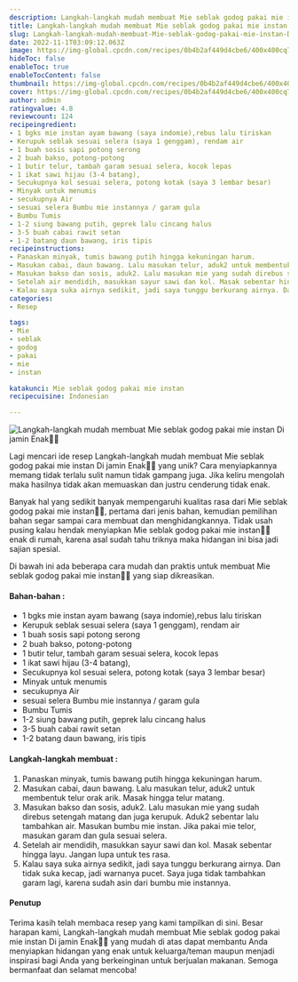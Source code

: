 ```yaml
---
description: Langkah-langkah mudah membuat Mie seblak godog pakai mie instan Di jamin Enak"
title: Langkah-langkah mudah membuat Mie seblak godog pakai mie instan Di jamin Enak
slug: Langkah-langkah-mudah-membuat-Mie-seblak-godog-pakai-mie-instan-Di-jamin-Enak
date: 2022-11-1T03:09:12.063Z
image: https://img-global.cpcdn.com/recipes/0b4b2af449d4cbe6/400x400cq70/photo.jpg
hideToc: false
enableToc: true
enableTocContent: false
thumbnail: https://img-global.cpcdn.com/recipes/0b4b2af449d4cbe6/400x400cq70/photo.jpg
cover: https://img-global.cpcdn.com/recipes/0b4b2af449d4cbe6/400x400cq70/photo.jpg
author: admin
ratingvalue: 4.8
reviewcount: 124
recipeingredient:
- 1 bgks mie instan ayam bawang (saya indomie),rebus lalu tiriskan
- Kerupuk seblak sesuai selera (saya 1 genggam), rendam air
- 1 buah sosis sapi potong serong
- 2 buah bakso, potong-potong
- 1 butir telur, tambah garam sesuai selera, kocok lepas
- 1 ikat sawi hijau (3-4 batang),
- Secukupnya kol sesuai selera, potong kotak (saya 3 lembar besar)
- Minyak untuk menumis
- secukupnya Air
- sesuai selera Bumbu mie instannya / garam gula
- Bumbu Tumis
- 1-2 siung bawang putih, geprek lalu cincang halus
- 3-5 buah cabai rawit setan
- 1-2 batang daun bawang, iris tipis
recipeinstructions:
- Panaskan minyak, tumis bawang putih hingga kekuningan harum.
- Masukan cabai, daun bawang. Lalu masukan telur, aduk2 untuk membentuk telur orak arik. Masak hingga telur matang.
- Masukan bakso dan sosis, aduk2. Lalu masukan mie yang sudah direbus setengah matang dan juga kerupuk. Aduk2 sebentar lalu tambahkan air. Masukan bumbu mie instan. Jika pakai mie telor, masukan garam dan gula sesuai selera.
- Setelah air mendidih, masukkan sayur sawi dan kol. Masak sebentar hingga layu. Jangan lupa untuk tes rasa.
- Kalau saya suka airnya sedikit, jadi saya tunggu berkurang airnya. Dan tidak suka kecap, jadi warnanya pucet. Saya juga tidak tambahkan garam lagi, karena sudah asin dari bumbu mie instannya.
categories:
- Resep

tags:
- Mie
- seblak
- godog
- pakai
- mie
- instan

katakunci: Mie seblak godog pakai mie instan
recipecuisine: Indonesian

---
```


![Langkah-langkah mudah membuat Mie seblak godog pakai mie instan Di jamin Enak👩‍🍳](https://img-global.cpcdn.com/recipes/0b4b2af449d4cbe6/400x400cq70/photo.jpg)

Lagi mencari ide resep Langkah-langkah mudah membuat Mie seblak godog pakai mie instan Di jamin Enak👩‍🍳 yang unik? Cara menyiapkannya memang tidak terlalu sulit namun tidak gampang juga. Jika keliru mengolah maka hasilnya tidak akan memuaskan dan justru cenderung tidak enak.

Banyak hal yang sedikit banyak mempengaruhi kualitas rasa dari Mie seblak godog pakai mie instan👩‍🍳, pertama dari jenis bahan, kemudian pemilihan bahan segar sampai cara membuat dan menghidangkannya. Tidak usah pusing kalau hendak menyiapkan Mie seblak godog pakai mie instan👩‍🍳 enak di rumah, karena asal sudah tahu triknya maka hidangan ini bisa jadi sajian spesial.

Di bawah ini ada beberapa cara mudah dan praktis untuk membuat Mie seblak godog pakai mie instan👩‍🍳 yang siap dikreasikan.

<!--inarticleads1-->

#### Bahan-bahan :

- 1 bgks mie instan ayam bawang (saya indomie),rebus lalu tiriskan
- Kerupuk seblak sesuai selera (saya 1 genggam), rendam air
- 1 buah sosis sapi potong serong
- 2 buah bakso, potong-potong
- 1 butir telur, tambah garam sesuai selera, kocok lepas
- 1 ikat sawi hijau (3-4 batang),
- Secukupnya kol sesuai selera, potong kotak (saya 3 lembar besar)
- Minyak untuk menumis
- secukupnya Air
- sesuai selera Bumbu mie instannya / garam gula
- Bumbu Tumis
- 1-2 siung bawang putih, geprek lalu cincang halus
- 3-5 buah cabai rawit setan
- 1-2 batang daun bawang, iris tipis

<!--inarticleads2-->

#### Langkah-langkah membuat :

1. Panaskan minyak, tumis bawang putih hingga kekuningan harum.
1. Masukan cabai, daun bawang. Lalu masukan telur, aduk2 untuk membentuk telur orak arik. Masak hingga telur matang.
1. Masukan bakso dan sosis, aduk2. Lalu masukan mie yang sudah direbus setengah matang dan juga kerupuk. Aduk2 sebentar lalu tambahkan air. Masukan bumbu mie instan. Jika pakai mie telor, masukan garam dan gula sesuai selera.
1. Setelah air mendidih, masukkan sayur sawi dan kol. Masak sebentar hingga layu. Jangan lupa untuk tes rasa.
1. Kalau saya suka airnya sedikit, jadi saya tunggu berkurang airnya. Dan tidak suka kecap, jadi warnanya pucet. Saya juga tidak tambahkan garam lagi, karena sudah asin dari bumbu mie instannya.

#### Penutup

Terima kasih telah membaca resep yang kami tampilkan di sini. Besar harapan kami, Langkah-langkah mudah membuat Mie seblak godog pakai mie instan Di jamin Enak👩‍🍳 yang mudah di atas dapat membantu Anda menyiapkan hidangan yang enak untuk keluarga/teman maupun menjadi inspirasi bagi Anda yang berkeinginan untuk berjualan makanan. Semoga bermanfaat dan selamat mencoba!